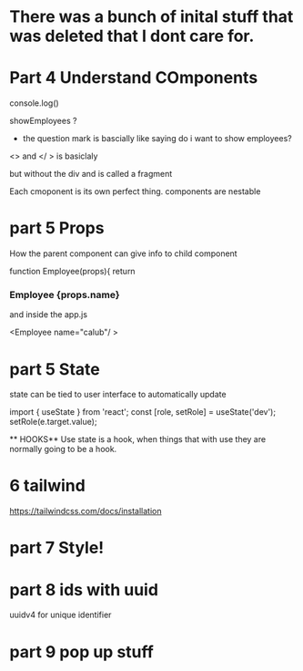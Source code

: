 # There was a bunch of inital stuff that was deleted that I dont care for.



# Part 4 Understand COmponents

console.log()

showEmployees ? 
* the question mark is bascially like saying do i want to show employees?


<> and </ > is basiclaly <div> but without the div and is called a fragment

Each cmoponent is its own perfect thing. components are nestable


# part 5 Props 
How the parent component can give info to child component

function Employee(props){
	return <h3> Employee {props.name} </h3>

and inside the app.js

 <Employee name="calub"/ >


# part 5 State
state can be tied to user interface to automatically update

import { useState } from 'react';
const [role, setRole] = useState('dev');
setRole(e.target.value);

** HOOKS**
Use state is a hook, when things that with use they are normally going to be a hook.

# 6 tailwind 

https://tailwindcss.com/docs/installation

# part 7 Style!


 <div className="flex flex-wrap justify-center">
        <Employee name="Spirit Ahri"    role={role} img={images.a}/>
        <Employee name="Elderwood Ahri" role={role} img={images.b}/>
        <Employee name="K/DA Ahri"      role={role} img={images.c}/>
        <Employee name="More Ahri"      role={role} img={images.d}/>
        <Employee name="Coven Ahri"     role={role} img={images.e}/>
    

# part 8 ids with uuid
uuidv4 for unique identifier

# part 9 pop up stuff